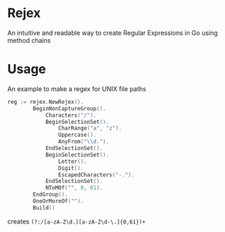 # Rejex
 An intuitive and readable way to create Regular Expressions in Go using method chains

# Usage

An example to make a regex for UNIX file paths

```Go
reg := rejex.NewRejex().
        BeginNonCaptureGroup().
            Characters("/").
            BeginSelectionSet().
                CharRange("a", "z").
                Uppercase().
                AnyFrom("\\d.").
            EndSelectionSet().
            BeginSelectionSet().
                Letter().
                Digit().
                EscapedCharacters("-.").
            EndSelectionSet().
            NToMOf("", 0, 61).
        EndGroup().
        OneOrMoreOf("").
        Build()
```
creates `(?:/[a-zA-Z\d.][a-zA-Z\d-\.]{0,61})+`
